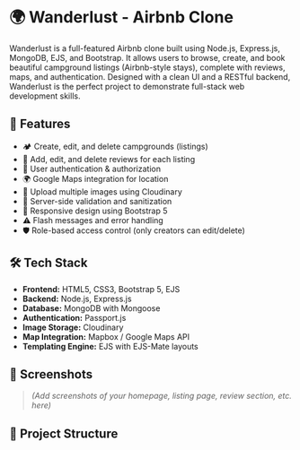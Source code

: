  # 🌍 Wanderlust - Airbnb Clone

Wanderlust is a full-featured Airbnb clone built using Node.js, Express.js, MongoDB, EJS, and Bootstrap. It allows users to browse, create, and book beautiful campground listings (Airbnb-style stays), complete with reviews, maps, and authentication. Designed with a clean UI and a RESTful backend, Wanderlust is the perfect project to demonstrate full-stack web development skills.

## 🚀 Features

- 🏕️ Create, edit, and delete campgrounds (listings)
- 💬 Add, edit, and delete reviews for each listing
- 🔐 User authentication & authorization
- 🌍 Google Maps integration for location
- 📸 Upload multiple images using Cloudinary
- 🧼 Server-side validation and sanitization
- 🎨 Responsive design using Bootstrap 5
- ⚠️ Flash messages and error handling
- 🛡️ Role-based access control (only creators can edit/delete)

## 🛠️ Tech Stack

- **Frontend:** HTML5, CSS3, Bootstrap 5, EJS
- **Backend:** Node.js, Express.js
- **Database:** MongoDB with Mongoose
- **Authentication:** Passport.js
- **Image Storage:** Cloudinary
- **Map Integration:** Mapbox / Google Maps API
- **Templating Engine:** EJS with EJS-Mate layouts

## 📸 Screenshots

> *(Add screenshots of your homepage, listing page, review section, etc. here)*

## 📁 Project Structure

